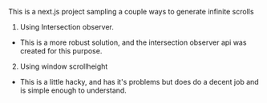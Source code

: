 This is a next.js project sampling a couple ways to generate infinite scrolls

1. Using Intersection observer.

- This is a more robust solution, and the intersection observer api was created for this purpose.

2. Using window scrollheight

- This is a little hacky, and has it's problems but does do a decent job and is simple enough to understand.
